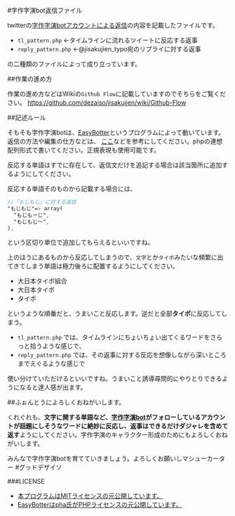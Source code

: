 #字作字演bot返信ファイル


twitterの[字作字演botアカウントによる返信](https://twitter.com/jisakujien_typo/with_replies)の内容を記載したファイルです。

- `tl_pattern.php` ←タイムラインに流れるツイートに反応する返事
- `reply_pattern.php` ←@jisakujien_typo宛のリプライに対する返事

の二種類のファイルによって成り立っています。



##作業の進め方

作業の進め方などはWikiの`Github Flow`に記載していますのでそちらをご覧ください。
https://github.com/dezaiso/jisakujien/wiki/Github-Flow


##記述ルール

そもそも字作字演botは、[EasyBotter](http://pha22.net/twitterbot/)というプログラムによって動いています。返信の方法や編集の仕方などは、
[ここ](http://pha22.net/twitterbot/2.0/pattern.php)などを参考にしてください。phpの連想配列形式で書いてください。正規表現も使用可能です。

反応する単語はすでに存在して、返信文だけを追記する場合は該当箇所に追加するようにしてください。

反応する単語そのものから記載する場合には、


```sass
//「もじもじ」に対する返信
"もじもじ"=> array(
  "もじもーじ",
  "もじもじ〜",
),

```

という区切り単位で追加してもらえるといいですね。


上のほうにあるものから反応してしまうので、`文字`とか`タイポ`みたいな頻繁に出てきてしまう単語は極力後ろに配置するようにしてください。

- 大日本タイポ組合
- 大日本タイポ
- タイポ

というような順番だと、うまいこと反応します。逆だと全部**タイポ**に反応してしまう。


- `tl_pattern.php` では、タイムラインにちょいちょい出てくるワードをさらっと拾うような感じで、
- `reply_pattern.php` では、その返事に対する反応を想像しながら深いところまでえぐるような感じで

使い分けていただけるといいですね。うまいこと誘導尋問的にやりとりできるようになると達人感が出ます。

##ふぉんとうによろしくおねがいします。

くれぐれも、**文字に関する単語など、[字作字演bot](https://twitter.com/jisakujien_typo/)がフォローしているアカウントが話題にしそうなワードに絶妙に反応し、返事はできるだけダジャレを含めて返す**ようにしてください。字作字演のキャラクター形成のためにもよろしくおねがいします。

みんなで字作字演botを育てていきましょう。よろしくお願いしマシューカーター #グッドデザイソ

###LICENSE
- [本プログラムはMITライセンスの元公開しています。](https://github.com/dezaiso/jisakujien/blob/master/LICENSE.md)
- [EasyBotterはpha氏がPHPライセンスの元公開しています。](https://github.com/dezaiso/jisakujien/blob/master/EasyBotter_LICENSE.txt)
